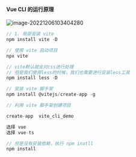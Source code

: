 #### Vue CLI 的运行原理

![image-20221206103404280](D:%5Cworkspace%5CQiLongZhang%5CVue%5CQ7Long%5CVue3%5C%E7%AC%94%E8%AE%B0%5C11_Vite3%E6%96%B0%E5%A2%9E%E8%AF%AD%E6%B3%95%E7%89%B9%E6%80%A7%EF%BC%88%E2%BC%86%EF%BC%89.assets%5Cimage-20221206103404280.png)

```js
// 1. 局部安装 vite
npm install vite -D

// 使用 vite 启动项目  
npx vite 

// vite默认就会对css进行处理
// 但是我们使用less的时候，我们也需要进行安装less工具
npm install less -D

// 安装 vite 脚手架
npm install @vitejs/create-app -g 

// 利用 vite 脚手架创建项目

create-app  vite_cli_demo

选择 vue
选择 vue-ts

// 但是没有安装依赖，执行 npm inatll 
npm install 
```

